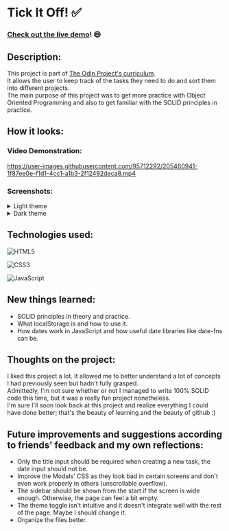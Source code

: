 # Tick It Off! :white_check_mark:
###  [Check out the live demo](https://fedelopez17.github.io/to-do-list/)! :smile:

## Description:
This project is part of [The Odin Project's curriculum](https://www.theodinproject.com/paths).<br>
It allows the user to keep track of the tasks they need to do and sort them into different projects.<br>
The main purpose of this project was to get more practice with Object Oriented Programming and also to get familiar with the SOLID principles in practice.

## How it looks:

### Video Demonstration:
https://user-images.githubusercontent.com/95712292/205460941-1f87ee0e-f1d1-4cc1-a1b3-2f12492deca8.mp4

### Screenshots:
<details>
  <summary>Light theme</summary>
  <img src="https://user-images.githubusercontent.com/95712292/205459587-2f140956-eb78-4681-aacf-bf7cfbc7f5c0.png" alt="Inbox page screenshot">
  <img src="https://user-images.githubusercontent.com/95712292/205459605-29a84faf-1e8b-439e-850c-e1e578c2e367.png" alt="New project modal screenshot">
  <img src="https://user-images.githubusercontent.com/95712292/205459608-c07f3adc-7158-4e43-979d-0ee816c4e1f1.png" alt="New task modal screenshot">
</details>

<details>
  <summary>Dark theme</summary>
  <img src="https://user-images.githubusercontent.com/95712292/205459736-2b6999f2-54ed-4215-8081-b1b6ba42a09f.png" alt="Inbox page screenshot">
  <img src="https://user-images.githubusercontent.com/95712292/205459774-c6d0cf69-abe2-400c-9b4c-daea974bfff8.png" alt="New project modal screenshot">
  <img src="https://user-images.githubusercontent.com/95712292/205459787-ef41f414-7585-4d8d-a58b-08cff20118c6.png" alt="New task modal screenshot">
</details>


## Technologies used:
![HTML5](https://img.shields.io/badge/html5-%23E34F26.svg?style=for-the-badge&logo=html5&logoColor=white)

![CSS3](https://img.shields.io/badge/css3-%231572B6.svg?style=for-the-badge&logo=css3&logoColor=white)

![JavaScript](https://img.shields.io/badge/javascript-%23323330.svg?style=for-the-badge&logo=javascript&logoColor=%23F7DF1E)

## New things learned:
- SOLID principles in theory and practice.
- What localStorage is and how to use it.
- How dates work in JavaScript and how useful date libraries like date-fns can be.

## Thoughts on the project:
I liked this project a lot. It allowed me to better understand a lot of concepts I had previously seen but hadn't fully grasped.<br>
Admittedly, I'm not sure whether or not I managed to write 100% SOLID code this time, but it was a really fun project nonetheless.<br>
I'm sure I'll soon look back at this project and realize everything I could have done better; that's the beauty of learning and the beauty of github :)

## Future improvements and suggestions according to friends' feedback and my own reflections:
- Only the title input should be required when creating a new task, the date input should not be.
- Improve the Modals' CSS as they look bad in certain screens and don't even work properly in others (unscrollable overflow).
- The sidebar should be shown from the start if the screen is wide enough. Otherwise, the page can feel a bit empty.
- The theme toggle isn't intuitive and it doesn't integrate well with the rest of the page. Maybe I should change it.
- Organize the files better.
